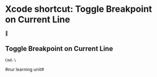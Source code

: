 # Xcode shortcut: Toggle Breakpoint on Current Line
🚀

## Toggle Breakpoint on Current Line

`Cmd-\`


#nur learning unit#
